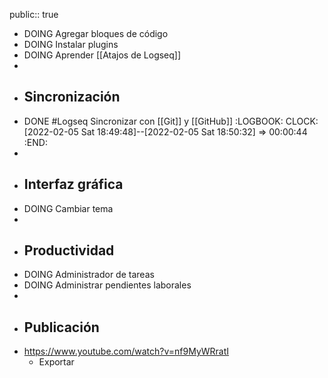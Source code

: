 public:: true

- DOING Agregar bloques de código
- DOING Instalar plugins
- DOING Aprender [[Atajos de Logseq]]
-
- ## Sincronización
- DONE #Logseq Sincronizar con [[Git]] y [[GitHub]]
  :LOGBOOK:
  CLOCK: [2022-02-05 Sat 18:49:48]--[2022-02-05 Sat 18:50:32] =>  00:00:44
  :END:
-
- ## Interfaz gráfica
- DOING Cambiar tema
-
- ## Productividad
- DOING Administrador de tareas
- DOING Administrar pendientes laborales
-
- ## Publicación
- https://www.youtube.com/watch?v=nf9MyWRratI
	- Exportar